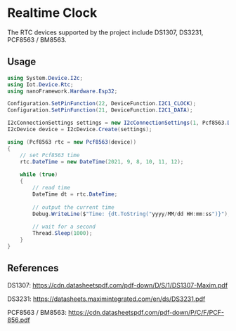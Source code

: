 # Realtime Clock
The RTC devices supported by the project include DS1307, DS3231, PCF8563 / BM8563.

## Usage
```C#
using System.Device.I2c;
using Iot.Device.Rtc;
using nanoFramework.Hardware.Esp32;

Configuration.SetPinFunction(22, DeviceFunction.I2C1_CLOCK);
Configuration.SetPinFunction(21, DeviceFunction.I2C1_DATA);

I2cConnectionSettings settings = new I2cConnectionSettings(1, Pcf8563.DefaultI2cAddress);
I2cDevice device = I2cDevice.Create(settings);

using (Pcf8563 rtc = new Pcf8563(device))
{
    // set Pcf8563 time
    rtc.DateTime = new DateTime(2021, 9, 8, 10, 11, 12);
    
    while (true)
    {
        // read time
        DateTime dt = rtc.DateTime;
        
        // output the current time
        Debug.WriteLine($"Time: {dt.ToString("yyyy/MM/dd HH:mm:ss")}");
        
        // wait for a second
        Thread.Sleep(1000);
    }
}
```

## References
DS1307: https://cdn.datasheetspdf.com/pdf-down/D/S/1/DS1307-Maxim.pdf

DS3231: https://datasheets.maximintegrated.com/en/ds/DS3231.pdf

PCF8563 / BM8563: https://cdn.datasheetspdf.com/pdf-down/P/C/F/PCF-856.pdf
